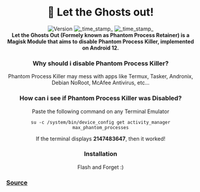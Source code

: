 <h1 align="center">👻 Let the Ghosts out!</h1>

<div align="center">
  <!-- Version -->
    <img src="https://img.shields.io/badge/Version-v1.0-blue.svg?longCache=true&style=popout-square"
      alt="Version" />
  <!-- Last Updated -->
    <img src="https://img.shields.io/badge/Updated-August 08, 2022-green.svg?longCache=true&style=flat-square"
      alt="_time_stamp_" />
  <!-- Min Magisk -->
    <img src="https://img.shields.io/badge/MinMagisk-20.4-red.svg?longCache=true&style=flat-square"
      alt="_time_stamp_" /></div>

<div align="center">
  <strong>
    Let the Ghosts Out (Formely known as Phantom Process Retainer) is a Magisk Module that aims to disable Phantom Process Killer, implemented on Android 12.
  </strong>
</div>

<div align="center">
  <h3>
    Why should i disable Phantom Process Killer?
  </h3>
    Phantom Process Killer may mess with apps like Termux, Tasker, Andronix, Debian NoRoot, McAfee Antivirus, etc...
</div>

<div align="center">
  <h3>
    How can i see if Phantom Process Killer was Disabled?
  </h3>
    Paste the following command on any Terminal Emulator

    su -c /system/bin/device_config get activity_manager max_phantom_processes
</div>
<p align="center">
    If the terminal displays <strong>2147483647</strong>, then it worked!
</p>

<div align="center">
  <h3>
    Installation
  </h3>
    Flash and Forget :)
</div>

### [Source](https://www.reddit.com/r/SamsungDex/comments/s6n6xt/android12_google_silently_deploys_phantom_process/)
